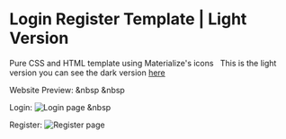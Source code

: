 <h1>Login Register Template | Light Version</h1>
Pure CSS and HTML template using Materialize's icons
&nbsp
This is the light version you can see the dark version <a href="https://github.com/MrLolok/Login-Register-Template/">here</a>
&nbsp

Website Preview:
&nbsp
&nbsp

Login:
<img src="https://image.prntscr.com/image/QGgCNE4bTo2dZIqL_rm6rg.png" title="Login page" />
&nbsp

Register:
<img src="https://image.prntscr.com/image/V5r1QjTmSfq28uoW3bdp1A.png" title="Register page" />
